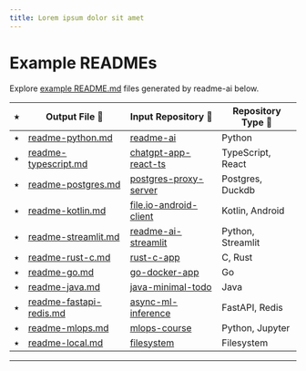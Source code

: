 ```yaml
---
title: Lorem ipsum dolor sit amet
---
```


# Example READMEs

Explore [example README.md](https://github.com/eli64s/readme-ai/blob/main/examples/markdown) files generated by readme-ai below.


| ⭑ | **Output File 📄** | **Input Repository 📁** | **Repository Type 🔢** |
|---|-------------|------------|-----------|
| ⭑ | [readme-python.md](https://github.com/eli64s/readme-ai/blob/main/examples/markdown/readme-python.md) | [readme-ai](https://github.com/eli64s/readme-ai) | Python |
| ⭑ | [readme-typescript.md](https://github.com/eli64s/readme-ai/blob/main/examples/markdown/readme-typescript.md) | [chatgpt-app-react-ts](https://github.com/Yuberley/ChatGPT-App-React-Native-TypeScript) | TypeScript, React |
| ⭑ | [readme-postgres.md](https://github.com/eli64s/readme-ai/blob/main/examples/markdown/readme-postgres.md) | [postgres-proxy-server](https://github.com/jwills/buenavista) | Postgres, Duckdb |
| ⭑ | [readme-kotlin.md](https://github.com/eli64s/readme-ai/blob/main/examples/markdown/readme-kotlin.md) | [file.io-android-client](https://github.com/rumaan/file.io-Android-Client) | Kotlin, Android |
| ⭑ | [readme-streamlit.md](https://github.com/eli64s/readme-ai/blob/main/examples/markdown/readme-streamlit.md) | [readme-ai-streamlit](https://github.com/eli64s/readme-ai-streamlit) | Python, Streamlit |
| ⭑ | [readme-rust-c.md](https://github.com/eli64s/readme-ai/blob/main/examples/markdown/readme-rust-c.md) | [rust-c-app](https://github.com/DownWithUp/CallMon) | C, Rust |
| ⭑ | [readme-go.md](https://github.com/eli64s/readme-ai/blob/main/examples/markdown/readme-go.md) | [go-docker-app](https://github.com/olliefr/docker-gs-ping) | Go |
| ⭑ | [readme-java.md](https://github.com/eli64s/readme-ai/blob/main/examples/markdown/readme-java.md) | [java-minimal-todo](https://github.com/avjinder/Minimal-Todo) | Java |
| ⭑ | [readme-fastapi-redis.md](https://github.com/eli64s/readme-ai/blob/main/examples/markdown/readme-fastapi-redis.md) | [async-ml-inference](https://github.com/FerrariDG/async-ml-inference) | FastAPI, Redis |
| ⭑ | [readme-mlops.md](https://github.com/eli64s/readme-ai/blob/main/examples/markdown/readme-mlops.md) | [mlops-course](https://github.com/GokuMohandas/mlops-course) | Python, Jupyter |
| ⭑ | [readme-local.md](https://github.com/eli64s/readme-ai/blob/main/examples/markdown/readme-pyflink.md) | [filesystem](https://github.com/eli64s/flink-flow) | Filesystem |

---
